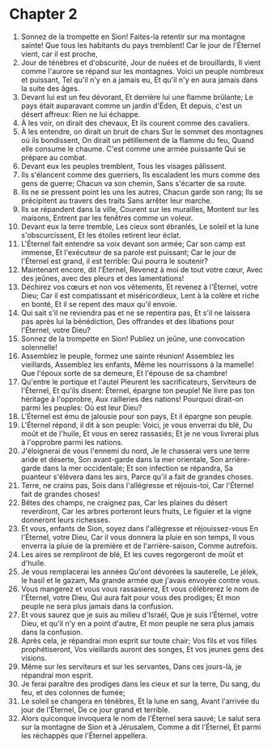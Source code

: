 # Chapter 2

1. Sonnez de la trompette en Sion! Faites-la retentir sur ma montagne sainte! Que tous les habitants du pays tremblent! Car le jour de l'Éternel vient, car il est proche,
2. Jour de ténèbres et d'obscurité, Jour de nuées et de brouillards, Il vient comme l'aurore se répand sur les montagnes. Voici un peuple nombreux et puissant, Tel qu'il n'y en a jamais eu, Et qu'il n'y en aura jamais dans la suite des âges.
3. Devant lui est un feu dévorant, Et derrière lui une flamme brûlante; Le pays était auparavant comme un jardin d'Éden, Et depuis, c'est un désert affreux: Rien ne lui échappe.
4. À les voir, on dirait des chevaux, Et ils courent comme des cavaliers.
5. À les entendre, on dirait un bruit de chars Sur le sommet des montagnes où ils bondissent, On dirait un pétillement de la flamme du feu, Quand elle consume le chaume. C'est comme une armée puissante Qui se prépare au combat.
6. Devant eux les peuples tremblent, Tous les visages pâlissent.
7. Ils s'élancent comme des guerriers, Ils escaladent les murs comme des gens de guerre; Chacun va son chemin, Sans s'écarter de sa route.
8. Ils ne se pressent point les uns les autres, Chacun garde son rang; Ils se précipitent au travers des traits Sans arrêter leur marche.
9. Ils se répandent dans la ville, Courent sur les murailles, Montent sur les maisons, Entrent par les fenêtres comme un voleur.
10. Devant eux la terre tremble, Les cieux sont ébranlés, Le soleil et la lune s'obscurcissent, Et les étoiles retirent leur éclat.
11. L'Éternel fait entendre sa voix devant son armée; Car son camp est immense, Et l'exécuteur de sa parole est puissant; Car le jour de l'Éternel est grand, il est terrible: Qui pourra le soutenir?
12. Maintenant encore, dit l'Éternel, Revenez à moi de tout votre cœur, Avec des jeûnes, avec des pleurs et des lamentations!
13. Déchirez vos cœurs et non vos vêtements, Et revenez à l'Éternel, votre Dieu; Car il est compatissant et miséricordieux, Lent à la colère et riche en bonté, Et il se repent des maux qu'il envoie.
14. Qui sait s'il ne reviendra pas et ne se repentira pas, Et s'il ne laissera pas après lui la bénédiction, Des offrandes et des libations pour l'Éternel, votre Dieu?
15. Sonnez de la trompette en Sion! Publiez un jeûne, une convocation solennelle!
16. Assemblez le peuple, formez une sainte réunion! Assemblez les vieillards, Assemblez les enfants, Même les nourrissons à la mamelle! Que l'époux sorte de sa demeure, Et l'épouse de sa chambre!
17. Qu'entre le portique et l'autel Pleurent les sacrificateurs, Serviteurs de l'Éternel, Et qu'ils disent: Éternel, épargne ton peuple! Ne livre pas ton héritage à l'opprobre, Aux railleries des nations! Pourquoi dirait-on parmi les peuples: Où est leur Dieu?
18. L'Éternel est ému de jalousie pour son pays, Et il épargne son peuple.
19. L'Éternel répond, il dit à son peuple: Voici, je vous enverrai du blé, Du moût et de l'huile, Et vous en serez rassasiés; Et je ne vous livrerai plus à l'opprobre parmi les nations.
20. J'éloignerai de vous l'ennemi du nord, Je le chasserai vers une terre aride et déserte, Son avant-garde dans la mer orientale, Son arrière-garde dans la mer occidentale; Et son infection se répandra, Sa puanteur s'élèvera dans les airs, Parce qu'il a fait de grandes choses.
21. Terre, ne crains pas, Sois dans l'allégresse et réjouis-toi, Car l'Éternel fait de grandes choses!
22. Bêtes des champs, ne craignez pas, Car les plaines du désert reverdiront, Car les arbres porteront leurs fruits, Le figuier et la vigne donneront leurs richesses.
23. Et vous, enfants de Sion, soyez dans l'allégresse et réjouissez-vous En l'Éternel, votre Dieu, Car il vous donnera la pluie en son temps, Il vous enverra la pluie de la première et de l'arrière-saison, Comme autrefois.
24. Les aires se rempliront de blé, Et les cuves regorgeront de moût et d'huile.
25. Je vous remplacerai les années Qu'ont dévorées la sauterelle, Le jélek, le hasil et le gazam, Ma grande armée que j'avais envoyée contre vous.
26. Vous mangerez et vous vous rassasierez, Et vous célébrerez le nom de l'Éternel, votre Dieu, Qui aura fait pour vous des prodiges; Et mon peuple ne sera plus jamais dans la confusion.
27. Et vous saurez que je suis au milieu d'Israël, Que je suis l'Éternel, votre Dieu, et qu'il n'y en a point d'autre, Et mon peuple ne sera plus jamais dans la confusion.
28. Après cela, je répandrai mon esprit sur toute chair; Vos fils et vos filles prophétiseront, Vos vieillards auront des songes, Et vos jeunes gens des visions.
29. Même sur les serviteurs et sur les servantes, Dans ces jours-là, je répandrai mon esprit.
30. Je ferai paraître des prodiges dans les cieux et sur la terre, Du sang, du feu, et des colonnes de fumée;
31. Le soleil se changera en ténèbres, Et la lune en sang, Avant l'arrivée du jour de l'Éternel, De ce jour grand et terrible.
32. Alors quiconque invoquera le nom de l'Éternel sera sauvé; Le salut sera sur la montagne de Sion et à Jérusalem, Comme a dit l'Éternel, Et parmi les réchappés que l'Éternel appellera.

